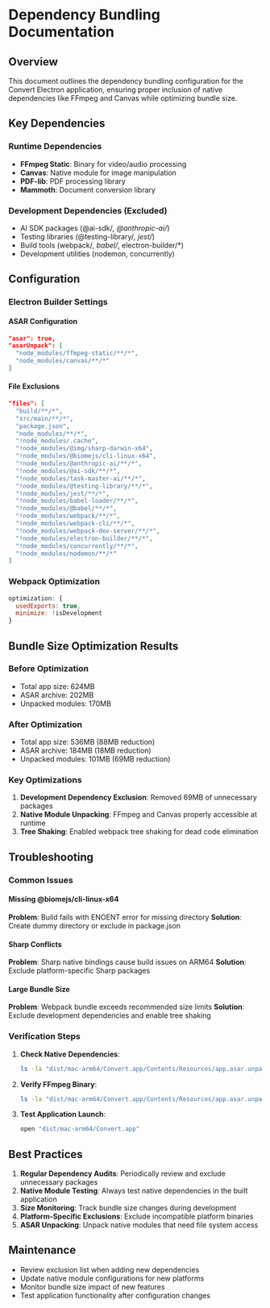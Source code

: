 # Dependency Bundling Documentation

## Overview
This document outlines the dependency bundling configuration for the Convert Electron application, ensuring proper inclusion of native dependencies like FFmpeg and Canvas while optimizing bundle size.

## Key Dependencies

### Runtime Dependencies
- **FFmpeg Static**: Binary for video/audio processing
- **Canvas**: Native module for image manipulation
- **PDF-lib**: PDF processing library
- **Mammoth**: Document conversion library

### Development Dependencies (Excluded)
- AI SDK packages (@ai-sdk/*, @anthropic-ai/*)
- Testing libraries (@testing-library/*, jest/*)
- Build tools (webpack/*, babel/*, electron-builder/*)
- Development utilities (nodemon, concurrently)

## Configuration

### Electron Builder Settings

#### ASAR Configuration
```json
"asar": true,
"asarUnpack": [
  "node_modules/ffmpeg-static/**/*",
  "node_modules/canvas/**/*"
]
```

#### File Exclusions
```json
"files": [
  "build/**/*",
  "src/main/**/*",
  "package.json",
  "node_modules/**/*",
  "!node_modules/.cache",
  "!node_modules/@img/sharp-darwin-x64",
  "!node_modules/@biomejs/cli-linux-x64",
  "!node_modules/@anthropic-ai/**/*",
  "!node_modules/@ai-sdk/**/*",
  "!node_modules/task-master-ai/**/*",
  "!node_modules/@testing-library/**/*",
  "!node_modules/jest/**/*",
  "!node_modules/babel-loader/**/*",
  "!node_modules/@babel/**/*",
  "!node_modules/webpack/**/*",
  "!node_modules/webpack-cli/**/*",
  "!node_modules/webpack-dev-server/**/*",
  "!node_modules/electron-builder/**/*",
  "!node_modules/concurrently/**/*",
  "!node_modules/nodemon/**/*"
]
```

### Webpack Optimization
```javascript
optimization: {
  usedExports: true,
  minimize: !isDevelopment
}
```

## Bundle Size Optimization Results

### Before Optimization
- Total app size: 624MB
- ASAR archive: 202MB
- Unpacked modules: 170MB

### After Optimization
- Total app size: 536MB (88MB reduction)
- ASAR archive: 184MB (18MB reduction)
- Unpacked modules: 101MB (69MB reduction)

### Key Optimizations
1. **Development Dependency Exclusion**: Removed 69MB of unnecessary packages
2. **Native Module Unpacking**: FFmpeg and Canvas properly accessible at runtime
3. **Tree Shaking**: Enabled webpack tree shaking for dead code elimination

## Troubleshooting

### Common Issues

#### Missing @biomejs/cli-linux-x64
**Problem**: Build fails with ENOENT error for missing directory
**Solution**: Create dummy directory or exclude in package.json

#### Sharp Conflicts
**Problem**: Sharp native bindings cause build issues on ARM64
**Solution**: Exclude platform-specific Sharp packages

#### Large Bundle Size
**Problem**: Webpack bundle exceeds recommended size limits
**Solution**: Exclude development dependencies and enable tree shaking

### Verification Steps

1. **Check Native Dependencies**:
   ```bash
   ls -la "dist/mac-arm64/Convert.app/Contents/Resources/app.asar.unpacked/node_modules/"
   ```

2. **Verify FFmpeg Binary**:
   ```bash
   ls -la "dist/mac-arm64/Convert.app/Contents/Resources/app.asar.unpacked/node_modules/ffmpeg-static/ffmpeg"
   ```

3. **Test Application Launch**:
   ```bash
   open "dist/mac-arm64/Convert.app"
   ```

## Best Practices

1. **Regular Dependency Audits**: Periodically review and exclude unnecessary packages
2. **Native Module Testing**: Always test native dependencies in the built application
3. **Size Monitoring**: Track bundle size changes during development
4. **Platform-Specific Exclusions**: Exclude incompatible platform binaries
5. **ASAR Unpacking**: Unpack native modules that need file system access

## Maintenance

- Review exclusion list when adding new dependencies
- Update native module configurations for new platforms
- Monitor bundle size impact of new features
- Test application functionality after configuration changes